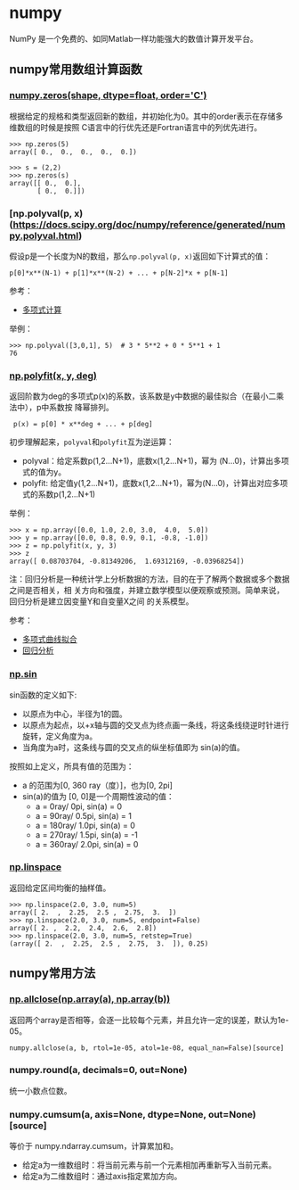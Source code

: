 # numpy

NumPy 是一个免费的、如同Matlab一样功能强大的数值计算开发平台。

## numpy常用数组计算函数

### [numpy.zeros(shape, dtype=float, order='C')](https://docs.scipy.org/doc/numpy/reference/generated/numpy.zeros.html)

根据给定的规格和类型返回新的数组，并初始化为0。其中的order表示在存储多维数组的时候是按照
C语言中的行优先还是Fortran语言中的列优先进行。

```
>>> np.zeros(5)
array([ 0.,  0.,  0.,  0.,  0.])

>>> s = (2,2)
>>> np.zeros(s)
array([[ 0.,  0.],
       [ 0.,  0.]])
```

### [np.polyval(p, x)(https://docs.scipy.org/doc/numpy/reference/generated/numpy.polyval.html)

假设p是一个长度为N的数组，那么`np.polyval(p, x)`返回如下计算式的值：

```
p[0]*x**(N-1) + p[1]*x**(N-2) + ... + p[N-2]*x + p[N-1]
```

参考：

- [多项式计算](https://ww2.mathworks.cn/help/matlab/ref/polyval.html)

举例：

```
>>> np.polyval([3,0,1], 5)  # 3 * 5**2 + 0 * 5**1 + 1
76
```

### [np.polyfit(x, y, deg)](https://docs.scipy.org/doc/numpy/reference/generated/numpy.polyfit.html)

返回阶数为deg的多项式p(x)的系数，该系数是y中数据的最佳拟合（在最小二乘法中），p中系数按
降幂排列。

```
 p(x) = p[0] * x**deg + ... + p[deg]
```

初步理解起来，`polyval`和`polyfit`互为逆运算：

- polyval：给定系数p(1,2...N+1)，底数x(1,2...N+1)，幂为 (N...0)，计算出多项式的值为y。
- polyfit: 给定值y(1,2...N+1)，底数x(1,2...N+1)，幂为(N...0)，计算出对应多项式的系数p(1,2...N+1)


举例：

```
>>> x = np.array([0.0, 1.0, 2.0, 3.0,  4.0,  5.0])
>>> y = np.array([0.0, 0.8, 0.9, 0.1, -0.8, -1.0])
>>> z = np.polyfit(x, y, 3)
>>> z
array([ 0.08703704, -0.81349206,  1.69312169, -0.03968254])
```

注：回归分析是一种统计学上分析数据的方法，目的在于了解两个数据或多个数据之间是否相关，相
关方向和强度，并建立数学模型以便观察或预测。简单来说，回归分析是建立因变量Y和自变量X之间
的关系模型。

参考：

- [多项式曲线拟合](https://ww2.mathworks.cn/help/matlab/ref/polyfit.html)
- [回归分析](https://zh.wikipedia.org/wiki/%E8%BF%B4%E6%AD%B8%E5%88%86%E6%9E%90)

### [np.sin](https://docs.scipy.org/doc/numpy-1.9.3/reference/generated/numpy.sin.html)

sin函数的定义如下:

- 以原点为中心，半径为1的圆。
- 以原点为起点，以+x轴与圆的交叉点为终点画一条线，将这条线绕逆时针进行旋转，定义角度为a。
- 当角度为a时，这条线与圆的交叉点的纵坐标值即为 sin(a)的值。

按照如上定义，所具有值的范围为：

- a 的范围为[0, 360 ray（度）]，也为[0, 2pi]
- sin(a)的值为 [0, 0]是一个周期性波动的值：
  - a = 0ray/ 0pi, sin(a) = 0
  - a = 90ray/ 0.5pi, sin(a) = 1
  - a = 180ray/ 1.0pi, sin(a) = 0
  - a = 270ray/ 1.5pi, sin(a) = -1
  - a = 360ray/ 2.0pi, sin(a) = 0

### [np.linspace](https://docs.scipy.org/doc/numpy/reference/generated/numpy.linspace.html)

返回给定区间均衡的抽样值。

```
>>> np.linspace(2.0, 3.0, num=5)
array([ 2.  ,  2.25,  2.5 ,  2.75,  3.  ])
>>> np.linspace(2.0, 3.0, num=5, endpoint=False)
array([ 2. ,  2.2,  2.4,  2.6,  2.8])
>>> np.linspace(2.0, 3.0, num=5, retstep=True)
(array([ 2.  ,  2.25,  2.5 ,  2.75,  3.  ]), 0.25)
```

## numpy常用方法

### [np.allclose(np.array(a), np.array(b))](https://docs.scipy.org/doc/numpy/reference/generated/numpy.allclose.html)

返回两个array是否相等，会逐一比较每个元素，并且允许一定的误差，默认为1e-05。

```
numpy.allclose(a, b, rtol=1e-05, atol=1e-08, equal_nan=False)[source]
```

### numpy.round(a, decimals=0, out=None)

统一小数点位数。

### numpy.cumsum(a, axis=None, dtype=None, out=None)[source]

等价于 numpy.ndarray.cumsum，计算累加和。

- 给定a为一维数组时：将当前元素与前一个元素相加再重新写入当前元素。
- 给定a为二维数组时：通过axis指定累加方向。
